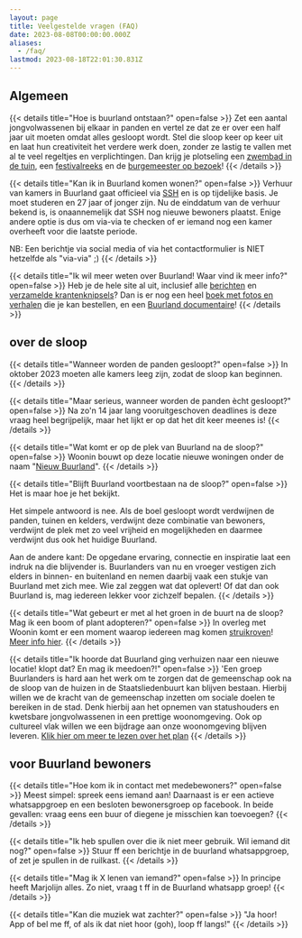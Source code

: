 ```yaml
---
layout: page
title: Veelgestelde vragen (FAQ)
date: 2023-08-08T00:00:00.000Z
aliases:
  - /faq/
lastmod: 2023-08-18T22:01:30.831Z
---
```

## Algemeen

{{< details title="Hoe is buurland ontstaan?" open=false >}}
Zet een aantal jongvolwassenen bij elkaar in panden en vertel ze dat ze er over een half jaar uit moeten omdat alles gesloopt wordt. Stel die sloop keer op keer uit en laat hun creativiteit het verdere werk doen, zonder ze lastig te vallen met al te veel regeltjes en verplichtingen. Dan krijg je plotseling een [zwembad in de tuin](/berichten/20100520-het-eerste-contact/), een [festivalreeks](/zwemfest/) en de [burgemeester op bezoek](/berichten/20121031-burgemeester-in-buurland/)!
{{< /details >}}

{{< details title="Kan ik in Buurland komen wonen?" open=false >}}
Verhuur van kamers in Buurland gaat officieel via [SSH](https://www.sshxl.nl/nl) en is op tijdelijke basis. Je moet studeren en 27 jaar of jonger zijn. Nu de einddatum van de verhuur bekend is, is onaannemelijk dat SSH nog nieuwe bewoners plaatst. Enige andere optie is dus om via-via te checken of er iemand nog een kamer overheeft voor die laatste periode. 

NB: Een berichtje via social media of via het contactformulier is NIET hetzelfde als "via-via" ;)
{{< /details >}}

{{< details title="Ik wil meer weten over Buurland! Waar vind ik meer info?" open=false >}}
Heb je de hele site al uit, inclusief alle [berichten](/berichten/) en [verzamelde krantenknipsels](/media/)? Dan is er nog een heel [boek met fotos en verhalen](/berichten/boekpresentatie-op-zwemfest-22/) die je kan bestellen, en een [Buurland documentaire](/media/buurland-documentaire/)!
{{< /details >}}

## over de sloop 

{{< details title="Wanneer worden de panden gesloopt?" open=false >}}
In oktober 2023 moeten alle kamers leeg zijn, zodat de sloop kan beginnen. 
{{< /details >}}

{{< details title="Maar serieus, wanneer worden de panden ècht gesloopt?" open=false >}}
Na zo'n 14 jaar lang vooruitgeschoven deadlines is deze vraag heel begrijpelijk, maar het lijkt er op dat het dit keer meenes is!
{{< /details >}}

{{< details title="Wat komt er op de plek van Buurland na de sloop?" open=false >}}
Woonin bouwt op deze locatie nieuwe woningen onder de naam "[Nieuw Buurland](https://www.woonin.nl/projecten/nieuw-buurland/)".
{{< /details >}}

{{< details title="Blijft Buurland voortbestaan na de sloop?" open=false >}}
Het is maar hoe je het bekijkt. 

Het simpele antwoord is nee. Als de boel gesloopt wordt verdwijnen de panden, tuinen en kelders, verdwijnt deze combinatie van bewoners, verdwijnt de plek met zo veel vrijheid en mogelijkheden en daarmee verdwijnt dus ook het huidige Buurland. 

Aan de andere kant: De opgedane ervaring, connectie en inspiratie laat een indruk na die blijvender is. Buurlanders van nu en vroeger vestigen zich elders in binnen- en buitenland en nemen daarbij vaak een stukje van Buurland met zich mee. Wie zal zeggen wat dat oplevert! Of dat dan ook Buurland is, mag iedereen lekker voor zichzelf bepalen. 
{{< /details >}}

{{< details title="Wat gebeurt er met al het groen in de buurt na de sloop? Mag ik een boom of plant adopteren?" open=false >}}
In overleg met Woonin komt er een moment waarop iedereen mag komen [struikroven](https://www.struikroven.nu/)! [Meer info hier](/berichten/kom-je-struikroven/).
{{< /details >}}

{{< details title="Ik hoorde dat Buurland ging verhuizen naar een nieuwe locatie! klopt dat? En mag ik meedoen?!" open=false >}}
'Een groep Buurlanders is hard aan het werk om te zorgen dat de gemeenschap ook na de sloop van de huizen in de Staatsliedenbuurt kan blijven bestaan. Hierbij willen we de kracht van de gemeenschap inzetten om sociale doelen te bereiken in de stad. Denk hierbij aan het opnemen van statushouders en kwetsbare jongvolwassenen in een prettige woonomgeving. Ook op cultureel vlak willen we een bijdrage aan onze woonomgeving blijven leveren. [Klik hier om meer te lezen over het plan](/wat-na-buurland/)
{{< /details >}}

## voor Buurland bewoners

{{< details title="Hoe kom ik in contact met medebewoners?" open=false >}}
Meest simpel: spreek eens iemand aan! Daarnaast is er een actieve whatsappgroep en een besloten bewonersgroep op facebook. In beide gevallen: vraag eens een buur of diegene je misschien kan toevoegen?
{{< /details >}}

{{< details title="Ik heb spullen over die ik niet meer gebruik. Wil iemand dit nog?" open=false >}}
Stuur ff een berichtje in de buurland whatsappgroep, of zet je spullen in de ruilkast. 
{{< /details >}}

{{< details title="Mag ik X lenen van iemand?" open=false >}}
In principe heeft Marjolijn alles. Zo niet, vraag t ff in de Buurland whatsapp groep!
{{< /details >}}

{{< details title="Kan die muziek wat zachter?" open=false >}}
"Ja hoor! App of bel me ff, of als ik dat niet hoor (goh), loop ff langs!"
{{< /details >}}
